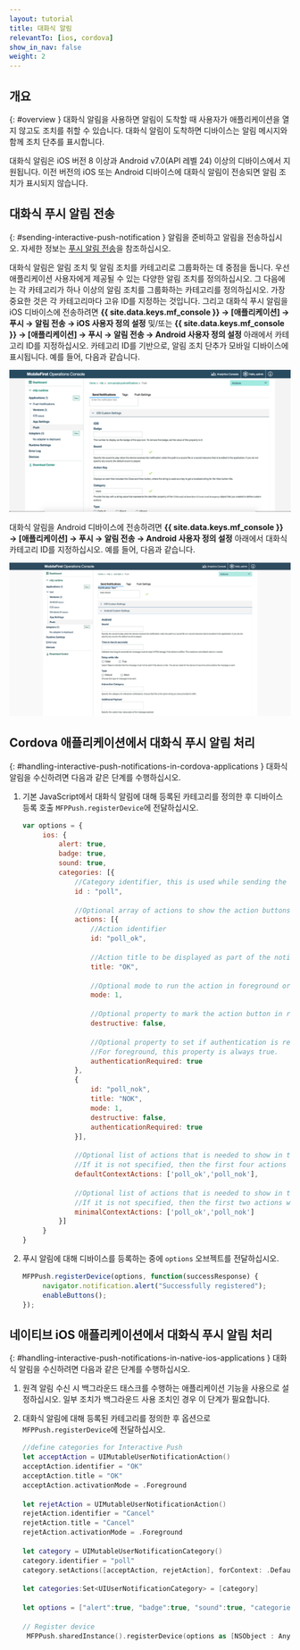 ```yaml
---
layout: tutorial
title: 대화식 알림
relevantTo: [ios, cordova]
show_in_nav: false
weight: 2
---
```

<!-- NLS_CHARSET=UTF-8 -->
## 개요
{: #overview }
대화식 알림을 사용하면 알림이 도착할 때 사용자가 애플리케이션을 열지 않고도 조치를 취할 수 있습니다. 대화식 알림이 도착하면 디바이스는 알림 메시지와 함께 조치 단추를 표시합니다.

대화식 알림은 iOS 버전 8 이상과 Android v7.0(API 레벨 24) 이상의 디바이스에서 지원됩니다. 이전 버전의 iOS 또는 Android 디바이스에 대화식 알림이 전송되면 알림 조치가 표시되지 않습니다.

## 대화식 푸시 알림 전송
{: #sending-interactive-push-notification }
알림을 준비하고 알림을 전송하십시오. 자세한 정보는 [푸시 알림 전송](../../sending-notifications)을 참조하십시오.

대화식 알림은 알림 조치 및 알림 조치를 카테고리로 그룹화하는 데 중점을 둡니다.  우선 애플리케이션 사용자에게 제공될 수 있는 다양한 알림 조치를 정의하십시오.  그 다음에는 각 카테고리가 하나 이상의 알림 조치를 그룹화하는 카테고리를 정의하십시오.  가장 중요한 것은 각 카테고리마다 고유 ID를 지정하는 것입니다.  그리고 대화식 푸시 알림을 iOS 디바이스에 전송하려면 **{{ site.data.keys.mf_console }} → [애플리케이션] → 푸시 → 알림 전송 → iOS 사용자 정의 설정** 및/또는 **{{ site.data.keys.mf_console }} → [애플리케이션] → 푸시 → 알림 전송 → Android 사용자 정의 설정** 아래에서 카테고리 ID를 지정하십시오. 카테고리 ID를 기반으로, 알림 조치 단추가 모바일 디바이스에 표시됩니다. 예를 들어, 다음과 같습니다.

![{{ site.data.keys.mf_console }}에서 iOS 대화식 알림의 카테고리 설정](categories-for-interactive-notifications.png)

대화식 알림을 Android 디바이스에 전송하려면 **{{ site.data.keys.mf_console }} → [애플리케이션] → 푸시 → 알림 전송 → Android 사용자 정의 설정** 아래에서 대화식 카테고리 ID를 지정하십시오.   예를 들어, 다음과 같습니다.

![ {{ site.data.keys.mf_console }}](android-settings-interactive-notifications.png)

## Cordova 애플리케이션에서 대화식 푸시 알림 처리
{: #handling-interactive-push-notifications-in-cordova-applications }
대화식 알림을 수신하려면 다음과 같은 단계를 수행하십시오.

1. 기본 JavaScript에서 대화식 알림에 대해 등록된 카테고리를 정의한 후 디바이스 등록 호출 `MFPPush.registerDevice`에 전달하십시오.

   ```javascript
   var options = {
        ios: {
            alert: true,
            badge: true,
            sound: true,     
            categories: [{
                //Category identifier, this is used while sending the notification.
                id : "poll", 

                //Optional array of actions to show the action buttons along with the message.    
                actions: [{
                    //Action identifier
                    id: "poll_ok", 

                    //Action title to be displayed as part of the notification button.
                    title: "OK", 

                    //Optional mode to run the action in foreground or background. 1-foreground. 0-background. Default is foreground.
                    mode: 1,  

                    //Optional property to mark the action button in red color. Default is false.
                    destructive: false,

                    //Optional property to set if authentication is required or not before running the action.(Screen lock).
                    //For foreground, this property is always true.
                    authenticationRequired: true
                },
                {
                    id: "poll_nok",
                    title: "NOK",
                    mode: 1,
                    destructive: false,
                    authenticationRequired: true
                }],
                    
                //Optional list of actions that is needed to show in the case alert. 
                //If it is not specified, then the first four actions will be shown.
                defaultContextActions: ['poll_ok','poll_nok'],

                //Optional list of actions that is needed to show in the notification center, lock screen. 
                //If it is not specified, then the first two actions will be shown.
                minimalContextActions: ['poll_ok','poll_nok'] 
            }]     
        }
   }
   ```

2. 푸시 알림에 대해 디바이스를 등록하는 중에 `options` 오브젝트를 전달하십시오.

   ```javascript
   MFPPush.registerDevice(options, function(successResponse) {
  		navigator.notification.alert("Successfully registered");
  		enableButtons();
   });  
   ```

## 네이티브 iOS 애플리케이션에서 대화식 푸시 알림 처리
{: #handling-interactive-push-notifications-in-native-ios-applications }
대화식 알림을 수신하려면 다음과 같은 단계를 수행하십시오.

1. 원격 알림 수신 시 백그라운드 태스크를 수행하는 애플리케이션 기능을 사용으로 설정하십시오. 일부 조치가 백그라운드 사용 조치인 경우 이 단계가 필요합니다.
2. 대화식 알림에 대해 등록된 카테고리를 정의한 후 옵션으로 `MFPPush.registerDevice`에 전달하십시오.

   ```swift
   //define categories for Interactive Push
   let acceptAction = UIMutableUserNotificationAction()
   acceptAction.identifier = "OK"
   acceptAction.title = "OK"
   acceptAction.activationMode = .Foreground

   let rejetAction = UIMutableUserNotificationAction()
   rejetAction.identifier = "Cancel"
   rejetAction.title = "Cancel"
   rejetAction.activationMode = .Foreground

   let category = UIMutableUserNotificationCategory()
   category.identifier = "poll"
   category.setActions([acceptAction, rejetAction], forContext: .Default)

   let categories:Set<UIUserNotificationCategory> = [category]

   let options = ["alert":true, "badge":true, "sound":true, "categories": categories]

   // Register device
    MFPPush.sharedInstance().registerDevice(options as [NSObject : AnyObject], completionHandler: {(response: WLResponse!, error: NSError!) -> Void in
   ```
